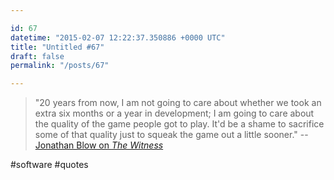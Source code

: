 ```yaml
---

id: 67
datetime: "2015-02-07 12:22:37.350886 +0000 UTC"
title: "Untitled #67"
draft: false
permalink: "/posts/67"

---
```


 > "20 years from now, I am not going to care about whether we took an extra six months or a year in development; I am going to care about the quality of the game people got to play. It'd be a shame to sacrifice some of that quality just to squeak the game out a little sooner." -- [Jonathan Blow on _The Witness_](http://www.engadget.com/2015/02/06/the-witness-money/)

#software #quotes
